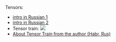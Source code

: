 Tensors:

- [intro in Russian 1](https://habr.com/ru/post/261563/)
- [intro in Russian 2](https://habr.com/ru/post/261421/)
- Tensor train: 
![](https://habrastorage.org/files/20d/54b/15d/20d54b15df4941579b834cef283e785a.jpg)
- [About Tensor Train from the author (Habr, Rus)](https://habr.com/ru/company/yandex/blog/313892/)
